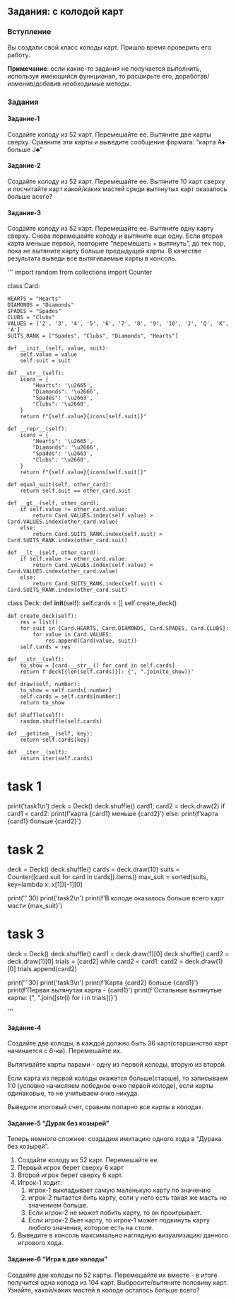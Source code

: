 ## Задания: с колодой карт


### Вступление

Вы создали свой класс колоды карт. Пришло время проверить его работу.

**Примечание**: если какие-то задания не получается выполнить, используя имеющийся функционал, то расширьте его, доработав/изменив/добавив необходимые методы.


### Задания


#### Задание-1

Создайте колоду из 52 карт. Перемешайте ее. Вытяните две карты сверху. Сравните эти карты и выведите сообщение формата: “карта A♦ больше J♣”


#### Задание-2

Создайте колоду из 52 карт. Перемешайте ее. Вытяните 10 карт сверху и посчитайте карт какой/каких мастей среди вытянутых карт оказалось больше всего?


#### Задание-3

Создайте колоду из 52 карт. Перемешайте ее. Вытяните одну карту сверху. Снова перемешайте колоду и вытяните еще одну. Если вторая карта меньше первой, повторите “перемешать + вытянуть”, до тех пор, пока не вытяните карту больше предыдущей карты. В качестве результата выведи все вытягиваемые карты в консоль.

'''
import random
from collections import Counter


class Card:

    HEARTS = "Hearts"
    DIAMONDS = "Diamonds"
    SPADES = "Spades"
    CLUBS = "Clubs"
    VALUES = ['2', '3', '4', '5', '6', '7', '8', '9', '10', 'J', 'Q', 'K', 'A']
    SUITS_RANK = ["Spades", "Clubs", "Diamonds", "Hearts"]

    def __init__(self, value, suit):
        self.value = value
        self.suit = suit

    def __str__(self):
        icons = {
            "Hearts": '\u2665',
            "Diamonds": '\u2666',
            "Spades": '\u2663',
            "Clubs": '\u2660',
        }
        return f"{self.value}{icons[self.suit]}"

    def __repr__(self):
        icons = {
            "Hearts": '\u2665',
            "Diamonds": '\u2666',
            "Spades": '\u2663',
            "Clubs": '\u2660',
        }
        return f"{self.value}{icons[self.suit]}"

    def equal_suit(self, other_card):
        return self.suit == other_card.suit

    def __gt__(self, other_card):
        if self.value != other_card.value:
            return Card.VALUES.index(self.value) > Card.VALUES.index(other_card.value)
        else:
            return Card.SUITS_RANK.index(self.suit) > Card.SUITS_RANK.index(other_card.suit)

    def __lt__(self, other_card):
        if self.value != other_card.value:
            return Card.VALUES.index(self.value) < Card.VALUES.index(other_card.value)
        else:
            return Card.SUITS_RANK.index(self.suit) < Card.SUITS_RANK.index(other_card.suit)


class Deck:
    def __init__(self):
        self.cards = []
        self.create_deck()

    def create_deck(self):
        res = list()
        for suit in [Card.HEARTS, Card.DIAMONDS, Card.SPADES, Card.CLUBS]:
            for value in Card.VALUES:
                res.append(Card(value, suit))
        self.cards = res

    def __str__(self):
        to_show = [card.__str__() for card in self.cards]
        return f'deck[{len(self.cards)}]: {", ".join(to_show)}'

    def draw(self, number):
        to_show = self.cards[:number]
        self.cards = self.cards[number:]
        return to_show

    def shuffle(self):
        random.shuffle(self.cards)

    def __getitem__(self, key):
        return self.cards[key]

    def __iter__(self):
        return iter(self.cards)

# task 1

print('task1\n')
deck = Deck()
deck.shuffle()
card1, card2 = deck.draw(2)
if card1 < card2:
    print(f'карта {card1} меньше {card2}')
else:
    print(f'карта {card1} больше {card2}')


# task 2
deck = Deck()
deck.shuffle()
cards = deck.draw(10)
suits = Counter([card.suit for card in cards]).items()
max_suit = sorted(suits, key=lambda x: x[1])[-1][0]

print('*'* 30)
print('task2\n')
print(f'В колоде оказалось больше всего карт масти {max_suit}')


# task 3
deck = Deck()
deck.shuffle()
card1 = deck.draw(1)[0]
deck.shuffle()
card2 = deck.draw(1)[0]
trials = [card2]
while card2 < card1:
    card2 = deck.draw(1)[0]
    trials.append(card2)

print('*'* 30)
print('task3\n')
print(f'Карта {card2} больше {card1}')
print(f'Первая вытянутая карта - {card1}')
print(f'Остальные вытянутые карты: {", ".join([str(i) for i in trials])}')

'''


#### Задание-4

Создайте две колоды, в каждой должно быть 36 карт(старшинство карт начинается с 6-ки). Перемешайте их.

Вытягивайте карты парами - одну из первой колоды, вторую из второй.

Если карта из первой колоды окажется больше(старше), то записываем 1:0 (условно начисляем победное очко первой колоде), если карты одинаковые, то не учитываем очко никуда.

Выведите итоговый счет, сравнив попарно все карты в колодах.


#### Задание-5 “Дурак без козырей”

Теперь немного сложнее: создадим имитацию одного хода в “Дурака без козырей”.



1. Создайте колоду из 52 карт. Перемешайте ее.
2. Первый игрок берет сверху 6 карт
3. Второй игрок берет сверху 6 карт.
4. Игрок-1 ходит:
    1. игрок-1 выкладывает самую маленькую карту по значению
    2. игрок-2 пытается бить карту, если у него есть такая же масть но значением больше. 
    3. Если игрок-2 не может побить карту, то он проигрывает.
    4. Если игрок-2 бьет карту, то игрок-1 может подкинуть карту любого значения, которое есть на столе.
5. Выведите в консоль максимально наглядную визуализацию данного игрового хода.


#### Задание-6 “Игра в две колоды”

Создайте две колоды по 52 карты. Перемешайте их вместе - в итоге получится одна колода из 104 карт. Выбросите/вытяните половину карт. Узнайте, какой/каких мастей в колоде осталось больше всего?

